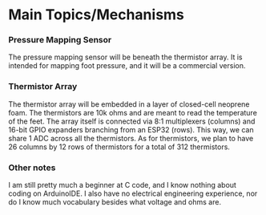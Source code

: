 # Main Topics/Mechanisms

### Pressure Mapping Sensor
The pressure mapping sensor will be beneath the thermistor array. It is intended for mapping foot pressure, and it will be a commercial version.

### Thermistor Array
The thermistor array will be embedded in a layer of closed-cell neoprene foam. The thermistors are 10k ohms and are meant to read the temperature of the feet. The array itself is connected via 8:1 multiplexers (columns) and 16-bit GPIO expanders branching from an ESP32 (rows). This way, we can share 1 ADC across all the thermistors. As for thermistors, we plan to have 26 columns by 12 rows of thermistors for a total of 312 thermistors.

### Other notes
I am still pretty much a beginner at C code, and I know nothing about coding on ArduinoIDE. I also have no electrical engineering experience, nor do I know much vocabulary besides what voltage and ohms are.
